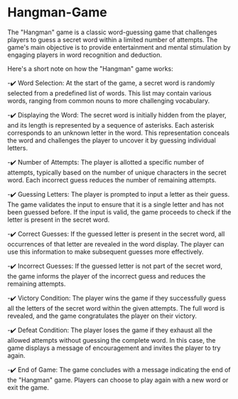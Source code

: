 # Hangman-Game

The "Hangman" game is a classic word-guessing game that challenges players to guess a secret word within a limited number of attempts. The game's main objective is to provide entertainment and mental stimulation by engaging players in word recognition and deduction.

Here's a short note on how the "Hangman" game works:
    
  -✔️ Word Selection: At the start of the game, a secret word is randomly selected from a predefined list of words. This list may contain various words, ranging from common nouns to more challenging vocabulary.

  -✔️ Displaying the Word: The secret word is initially hidden from the player, and its length is represented by a sequence of asterisks. Each asterisk corresponds to an unknown letter in the word. This representation conceals the word and challenges the player to uncover it by guessing individual letters.

  -✔️ Number of Attempts: The player is allotted a specific number of attempts, typically based on the number of unique characters in the secret word. Each incorrect guess reduces the number of remaining attempts.

  -✔️ Guessing Letters: The player is prompted to input a letter as their guess. The game validates the input to ensure that it is a single letter and has not been guessed before. If the input is valid, the game proceeds to check if the letter is present in the secret word.

  -✔️ Correct Guesses: If the guessed letter is present in the secret word, all occurrences of that letter are revealed in the word display. The player can use this information to make subsequent guesses more effectively.

  -✔️ Incorrect Guesses: If the guessed letter is not part of the secret word, the game informs the player of the incorrect guess and reduces the remaining attempts.

  -✔️ Victory Condition: The player wins the game if they successfully guess all the letters of the secret word within the given attempts. The full word is revealed, and the game congratulates the player on their victory.

  -✔️ Defeat Condition: The player loses the game if they exhaust all the allowed attempts without guessing the complete word. In this case, the game displays a message of encouragement and invites the player to try again.

  -✔️ End of Game: The game concludes with a message indicating the end of the "Hangman" game. Players can choose to play again with a new word or exit the game.
